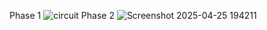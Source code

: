 Phase 1
![circuit](https://github.com/user-attachments/assets/8b126b3d-b781-4e87-933d-1c30e640c7da)
Phase 2
![Screenshot 2025-04-25 194211](https://github.com/user-attachments/assets/485971f3-0a41-4a4c-95aa-23da04a44650)
